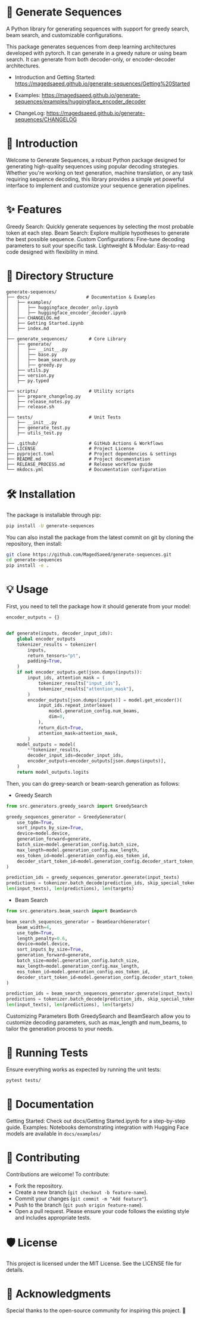 # 🔢 Generate Sequences
A Python library for generating sequences with support for greedy search, beam search, and customizable configurations.

This package generates sequences from deep learning architectures developed with pytorch. It can generate in a greedy nature or using beam search. It can generate from both decoder-only, or encoder-decoder architectures.


- Introduction and Getting Started: <https://magedsaeed.github.io/generate-sequences/Getting%20Started>

- Examples: <https://magedsaeed.github.io/generate-sequences/examples/huggingface_encoder_decoder>

- ChangeLog: <https://magedsaeed.github.io/generate-sequences/CHANGELOG>


# 🚀 Introduction
Welcome to Generate Sequences, a robust Python package designed for generating high-quality sequences using popular decoding strategies. Whether you're working on text generation, machine translation, or any task requiring sequence decoding, this library provides a simple yet powerful interface to implement and customize your sequence generation pipelines.

# ✨ Features
Greedy Search: Quickly generate sequences by selecting the most probable token at each step.
Beam Search: Explore multiple hypotheses to generate the best possible sequence.
Custom Configurations: Fine-tune decoding parameters to suit your specific task.
Lightweight & Modular: Easy-to-read code designed with flexibility in mind.

# 📂 Directory Structure

```plaintext
generate-sequences/
├── docs/                     # Documentation & Examples
│   ├── examples/
│   │   ├── huggingface_decoder_only.ipynb
│   │   ├── huggingface_encoder_decoder.ipynb
│   ├── CHANGELOG.md
│   ├── Getting Started.ipynb
│   ├── index.md
│
├── generate_sequences/        # Core Library
│   ├── generate/
│   │   ├── __init__.py
│   │   ├── base.py
│   │   ├── beam_search.py
│   │   ├── greedy.py
│   ├── utils.py
│   ├── version.py
│   ├── py.typed
│
├── scripts/                   # Utility scripts
│   ├── prepare_changelog.py
│   ├── release_notes.py
│   ├── release.sh
│
├── tests/                     # Unit Tests
│   ├── __init__.py
│   ├── generate_test.py
│   ├── utils_test.py
│
├── .github/                   # GitHub Actions & Workflows
├── LICENSE                    # Project License
├── pyproject.toml             # Project dependencies & settings
├── README.md                  # Project documentation
├── RELEASE_PROCESS.md         # Release workflow guide
└── mkdocs.yml                 # Documentation configuration
```

# 🛠️ Installation

The package is installable through pip:

```bash
pip install -U generate-sequences
```

You can also install the package from the latest commit on git by cloning the repository, then install:

```bash
git clone https://github.com/MagedSaeed/generate-sequences.git
cd generate-sequences
pip install -e .
```
# 💡 Usage

First, you need to tell the package how it should generate from your model:

```python
encoder_outputs = {}


def generate(inputs, decoder_input_ids):
    global encoder_outputs
    tokenizer_results = tokenizer(
        inputs,
        return_tensors="pt",
        padding=True,
    )
    if not encoder_outputs.get(json.dumps(inputs)):
        input_ids, attention_mask = (
            tokenizer_results["input_ids"],
            tokenizer_results["attention_mask"],
        )
        encoder_outputs[json.dumps(inputs)] = model.get_encoder()(
            input_ids.repeat_interleave(
                model.generation_config.num_beams,
                dim=0,
            ),
            return_dict=True,
            attention_mask=attention_mask,
        )
    model_outputs = model(
        **tokenizer_results,
        decoder_input_ids=decoder_input_ids,
        encoder_outputs=encoder_outputs[json.dumps(inputs)],
    )
    return model_outputs.logits
```

Then, you can do greey-search or beam-search generation as follows:

- Greedy Search

```python
from src.generators.greedy_search import GreedySearch

greedy_sequences_generator = GreedyGenerator(
    use_tqdm=True,
    sort_inputs_by_size=True,
    device=model.device,
    generation_forward=generate,
    batch_size=model.generation_config.batch_size,
    max_length=model.generation_config.max_length,
    eos_token_id=model.generation_config.eos_token_id,
    decoder_start_token_id=model.generation_config.decoder_start_token_id,
)

prediction_ids = greedy_sequences_generator.generate(input_texts)
predictions = tokenizer.batch_decode(prediction_ids, skip_special_tokens=True)
len(input_texts), len(predictions), len(targets)
```
- Beam Search

```python
from src.generators.beam_search import BeamSearch

beam_search_sequences_generator = BeamSearchGenerator(
    beam_width=4,
    use_tqdm=True,
    length_penalty=0.6,
    device=model.device,
    sort_inputs_by_size=True,
    generation_forward=generate,
    batch_size=model.generation_config.batch_size,
    max_length=model.generation_config.max_length,
    eos_token_id=model.generation_config.eos_token_id,
    decoder_start_token_id=model.generation_config.decoder_start_token_id,
)

prediction_ids = beam_search_sequences_generator.generate(input_texts)
predictions = tokenizer.batch_decode(prediction_ids, skip_special_tokens=True)
len(input_texts), len(predictions), len(targets)
```
Customizing Parameters
Both GreedySearch and BeamSearch allow you to customize decoding parameters, such as max_length and num_beams, to tailor the generation process to your needs.

# 🧪 Running Tests
Ensure everything works as expected by running the unit tests:

```bash
pytest tests/
```

# 📖 Documentation
Getting Started: Check out docs/Getting Started.ipynb for a step-by-step guide.
Examples: Notebooks demonstrating integration with Hugging Face models are available in `docs/examples/`

# 🤝 Contributing
Contributions are welcome! To contribute:

- Fork the repository.
- Create a new branch (`git checkout -b feature-name`).
- Commit your changes (`git commit -m "Add feature"`).
- Push to the branch (`git push origin feature-name`).
- Open a pull request.
Please ensure your code follows the existing style and includes appropriate tests.

# 🛡️ License
This project is licensed under the MIT License. See the LICENSE file for details.

# 🌟 Acknowledgments
Special thanks to the open-source community for inspiring this project. 🙌
